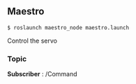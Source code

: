  ## Maestro
  ```shell
 $ roslaunch maestro_node maestro.launch
 ```
 Control the servo 
 ### Topic
 **Subscriber** : /Command